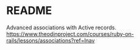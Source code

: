 # README

Advanced associations with Active records. https://www.theodinproject.com/courses/ruby-on-rails/lessons/associations?ref=lnav
